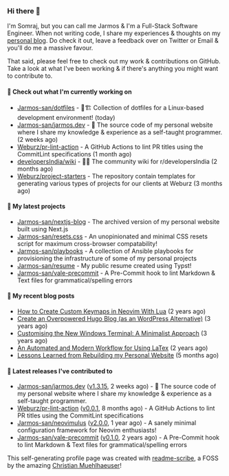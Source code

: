 ### Hi there 👋

I'm Somraj, but you can call me Jarmos & I'm a Full-Stack Software Engineer. When not writing code, I share my experiences & thoughts on my [personal blog](https://jarmos.dev). Do check it out, leave a feedback over on Twitter or Email & you'll do me a massive favour.

That said, please feel free to check out my work & contributions on GitHub. Take a look at what I've been working & if there's anything you might want to contribute to.

#### 👷 Check out what I'm currently working on

- [Jarmos-san/dotfiles](https://github.com/Jarmos-san/dotfiles) - 👷🏗️ Collection of dotfiles for a Linux-based development environment! (today)
- [Jarmos-san/jarmos.dev](https://github.com/Jarmos-san/jarmos.dev) - 👨 The source code of my personal website where I share my knowledge &amp; experience as a self-taught programmer. (2 weeks ago)
- [Weburz/pr-lint-action](https://github.com/Weburz/pr-lint-action) - A GitHub Actions to lint PR titles using the CommitLint specifications (1 month ago)
- [developersIndia/wiki](https://github.com/developersIndia/wiki) - ✍🏽 The community wiki for r/developersIndia (2 months ago)
- [Weburz/project-starters](https://github.com/Weburz/project-starters) - The repository contain templates for generating various types of projects for our clients at Weburz (3 months ago)

#### 🌱 My latest projects

- [Jarmos-san/nextjs-blog](https://github.com/Jarmos-san/nextjs-blog) - The archived version of my personal website built using Next.js
- [Jarmos-san/resets.css](https://github.com/Jarmos-san/resets.css) - An unopinionated and minimal CSS resets script for maximum cross-browser compatability!
- [Jarmos-san/playbooks](https://github.com/Jarmos-san/playbooks) - A collection of Ansible playbooks for provisioning the infrastructure of some of my personal projects
- [Jarmos-san/resume](https://github.com/Jarmos-san/resume) - My public resume created using Typst!
- [Jarmos-san/vale-precommit](https://github.com/Jarmos-san/vale-precommit) - A Pre-Commit hook to lint Markdown &amp; Text files for grammatical/spelling errors

#### 📜 My recent blog posts

- [How to Create Custom Keymaps in Neovim With Lua](https://jarmos.dev/blog/create-custom-neovim-keybindings-using-lua/) (2 years ago)
- [Create an Overpowered Hugo Blog (as an WordPress Alternative)](https://jarmos.dev/blog/create-hugo-blog-as-an-wordpress-alternative/) (3 years ago)
- [Customising the New Windows Terminal: A Minimalist Approach](https://jarmos.dev/blog/customise-windows-terminal/) (3 years ago)
- [An Automated and Modern Workflow for Using LaTex](https://jarmos.dev/blog/automated-workflow-for-latex/) (2 years ago)
- [Lessons Learned from Rebuilding my Personal Website](https://jarmos.dev/blog/lessons-from-rebuilding-personal-website-from-scratch/) (5 months ago)

#### 🔭 Latest releases I've contributed to

- [Jarmos-san/jarmos.dev](https://github.com/Jarmos-san/jarmos.dev) ([v1.3.15](https://github.com/Jarmos-san/jarmos.dev/releases/tag/v1.3.15), 2 weeks ago) - 👨 The source code of my personal website where I share my knowledge &amp; experience as a self-taught programmer.
- [Weburz/pr-lint-action](https://github.com/Weburz/pr-lint-action) ([v0.0.1](https://github.com/Weburz/pr-lint-action/releases/tag/v0.0.1), 8 months ago) - A GitHub Actions to lint PR titles using the CommitLint specifications
- [Jarmos-san/neovimulus](https://github.com/Jarmos-san/neovimulus) ([v2.0.0](https://github.com/Jarmos-san/neovimulus/releases/tag/v2.0.0), 1 year ago) - A sanely minimal configuration framework for Neovim enthusiasts!
- [Jarmos-san/vale-precommit](https://github.com/Jarmos-san/vale-precommit) ([v0.1.0](https://github.com/Jarmos-san/vale-precommit/releases/tag/v0.1.0), 2 years ago) - A Pre-Commit hook to lint Markdown &amp; Text files for grammatical/spelling errors

This self-generating profile page was created with [readme-scribe](https://github.com/muesli/readme-scribe), a FOSS by the amazing [Christian Muehlhaeuser](https://github.com/muesli)!
